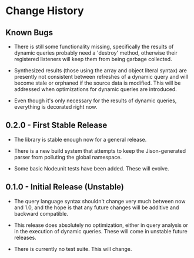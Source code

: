 # Change History

## Known Bugs
* There is still some functionality missing, specifically the results of dynamic queries probably need a 'destroy' method, otherwise their registered listeners will keep them from being garbage collected.

* Synthesized results (those using the array and object literal syntax) are presently not consistent between refreshes of a dynamic query and will become stale or orphaned if the source data is modified.  This will be addressed when optimizations for dynamic queries are introduced.

* Even though it's only necessary for the results of dynamic queries, everything is decorated right now.

## 0.2.0 - First Stable Release
* The library is stable enough now for a general release.

* There is a new build system that attempts to keep the Jison-generated parser from polluting the global namespace.

* Some basic Nodeunit tests have been added.  These will evolve.

## 0.1.0 - Initial Release (Unstable)
* The query language syntax shouldn't change very much between now and 1.0, and the hope is that any future changes will be additive and backward compatible.

* This release does absolutely no optimization, either in query analysis or in the execution of dynamic queries.  These will come in unstable future releases.

* There is currently no test suite.  This will change.
